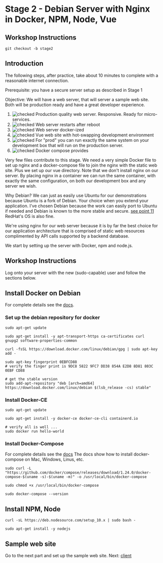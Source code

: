 # Stage 2 - Debian Server with Nginx in Docker, NPM, Node, Vue

## Workshop Instructions
``` 
git checkout -b stage2
```

## Introduction
The following steps, after practice, take about 10 minutes to complete with a reasonable internet connection.

Prerequisite: you have a secure server setup as described in Stage 1 

Objective: We will have a web server, that will server a sample web site. Both will be production ready and have a great developer experience.  

1. ![checked] Production quality web server. Responsive. Ready for micro-services. 
2. ![checked] Web server restarts after reboot
3. ![checked] Web server docker-ized
4. ![checked] Vue web site with hot-swapping development environment
5. ![checked] For "prod" you can run exactly the same system on your development box that will run on the production server. 
6. ![checked] Docker compose provides 

[checked]: ../images/checked-20.png "checked"
[unchecked]: ../images/unchecked-20.png "unchecked"

Very few files contribute to this stage.  We need a very simple Docker file to set up nginx and a docker-compose file to join the nginx
with the static web site.  Plus we set up our vue directory.  Note that we don't install nginx on our server.  By placing nginx in a container
we can run the same container, with exactly the same configuration, on both our development box and any server we wish. 

Why Debian?  We can just as easily use Ubuntu for our demonstrations because Ubuntu is a fork of Debian.  Your choice when
you extend your application.  I've chosen Debian because the work can easily port to Ubuntu if needed and Debian is known
to the more stable and secure. [see point 11](https://www.ubuntupit.com/debian-vs-ubuntu-top-15-things-to-know-before-choosing-the-best-one/)
RedHat's OS is also fine.  

We're using nginx for our web server because it is by far the best choice for our application architecture that is comprised
of static web resources complimented by API calls supported by a backend database.

We start by setting up the server with Docker, npm and node.js. 


## Workshop Instructions
Log onto your server with the new (sudo-capable) user and follow the sections below.

## Install Docker on Debian

For complete details see the [docs](https://docs.docker.com/install/linux/docker-ce/debian/).

### Set up the debian repository for docker
```
sudo apt-get update
 
sudo apt-get install -y apt-transport-https ca-certificates curl gnupg2 software-properties-common

curl -fsSL https://download.docker.com/linux/debian/gpg | sudo apt-key add -

sudo apt-key fingerprint 0EBFCD88
# verify the finger print is 9DC8 5822 9FC7 DD38 854A E2D8 8D81 803C 0EBF CD88

# get the stable version 
sudo add-apt-repository "deb [arch=amd64] https://download.docker.com/linux/debian $(lsb_release -cs) stable"
```

### Install Docker-CE
```
sudo apt-get update

sudo apt-get install -y docker-ce docker-ce-cli containerd.io

# verify all is well ...
sudo docker run hello-world
```

### Install Docker-Compose
For complete details see the [docs](https://docs.docker.com/compose/install/)
The docs show how to install docker-compose on Mac, Windows, Linus, etc.

```
sudo curl -L "https://github.com/docker/compose/releases/download/1.24.0/docker-compose-$(uname -s)-$(uname -m)" -o /usr/local/bin/docker-compose

sudo chmod +x /usr/local/bin/docker-compose

sudo docker-compose --version
```

## Install NPM, Node 
```
curl -sL https://deb.nodesource.com/setup_10.x | sudo bash -

sudo apt-get install -y nodejs
```

## Sample web site
Go to the next part and set up the sample web site. Next: [client](./2.client.md)

